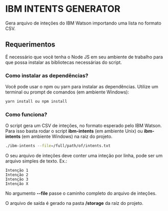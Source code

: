 # IBM INTENTS GENERATOR

Gera arquivo de inteções do IBM Watson importando uma lista no formato CSV.

## Requerimentos

É necessário que você tenha o Node JS em seu ambiente de trabalho para que possa instalar as bibliotecas necessárias do script.

### Como instalar as dependências?

Você pode usar o npm ou yarn para instalar as dependências. Utilize um terminal ou prompt de comandos (em ambiente Windows):

```bash
yarn install ou npm install
```

### Como funciona?

O script gera um CSV de inteções, no formato esperado pelo IBM Watson. Para isso basta rodar o script **ibm-intents** (em ambiente Unix) ou **ibm-intents** (em ambiente Windows) na raiz do projeto.

```bash
./ibm-intents --file=/full/path/of/intents.txt
```

O seu arquivo de inteções deve conter uma inteção por linha, pode ser um arquivo simples de texto. Ex.:

```text
Intenção 1
Intenção 2
Intenção 3
Intenção X
```

No argumento **--file** passe o caminho completo do arquivo de inteções.

O arquivo de saída é gerado na pasta **/storage** da raíz do projeto.
